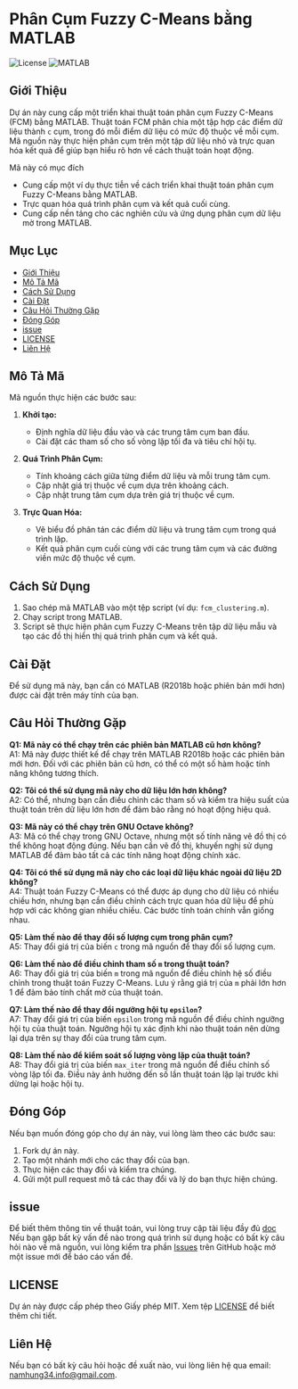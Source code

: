 # Phân Cụm Fuzzy C-Means bằng MATLAB

![License](https://img.shields.io/badge/license-MIT-blue.svg)
![MATLAB](https://img.shields.io/badge/MATLAB-R2018b%2B-orange.svg)

## Giới Thiệu

Dự án này cung cấp một triển khai thuật toán phân cụm Fuzzy C-Means (FCM) bằng MATLAB. Thuật toán FCM phân chia một tập hợp các điểm dữ liệu thành `c` cụm, trong đó mỗi điểm dữ liệu có mức độ thuộc về mỗi cụm. Mã nguồn này thực hiện phân cụm trên một tập dữ liệu nhỏ và trực quan hóa kết quả để giúp bạn hiểu rõ hơn về cách thuật toán hoạt động.

Mã này có mục đích
- Cung cấp một ví dụ thực tiễn về cách triển khai thuật toán phân cụm Fuzzy C-Means bằng MATLAB.
- Trực quan hóa quá trình phân cụm và kết quả cuối cùng.
- Cung cấp nền tảng cho các nghiên cứu và ứng dụng phân cụm dữ liệu mờ trong MATLAB.


## Mục Lục

- [Giới Thiệu](#giới-thiệu)
- [Mô Tả Mã](#mô-tả-mã)
- [Cách Sử Dụng](#cách-sử-dụng)
- [Cài Đặt](#cài-đặt)
- [Câu Hỏi Thường Gặp](#câu-hỏi-thường-gặp)
- [Đóng Góp](#đóng-góp)
- [issue](#issue)
- [LICENSE](#LICENSE)
- [Liên Hệ](#liên-hệ)

## Mô Tả Mã

Mã nguồn thực hiện các bước sau:

1. **Khởi tạo:**
   - Định nghĩa dữ liệu đầu vào và các trung tâm cụm ban đầu.
   - Cài đặt các tham số cho số vòng lặp tối đa và tiêu chí hội tụ.

2. **Quá Trình Phân Cụm:**
   - Tính khoảng cách giữa từng điểm dữ liệu và mỗi trung tâm cụm.
   - Cập nhật giá trị thuộc về cụm dựa trên khoảng cách.
   - Cập nhật trung tâm cụm dựa trên giá trị thuộc về cụm.

3. **Trực Quan Hóa:**
   - Vẽ biểu đồ phân tán các điểm dữ liệu và trung tâm cụm trong quá trình lặp.
   - Kết quả phân cụm cuối cùng với các trung tâm cụm và các đường viền mức độ thuộc về cụm.

## Cách Sử Dụng

1. Sao chép mã MATLAB vào một tệp script (ví dụ: `fcm_clustering.m`).
2. Chạy script trong MATLAB.
3. Script sẽ thực hiện phân cụm Fuzzy C-Means trên tập dữ liệu mẫu và tạo các đồ thị hiển thị quá trình phân cụm và kết quả.

## Cài Đặt

Để sử dụng mã này, bạn cần có MATLAB (R2018b hoặc phiên bản mới hơn) được cài đặt trên máy tính của bạn.

## Câu Hỏi Thường Gặp

**Q1: Mã này có thể chạy trên các phiên bản MATLAB cũ hơn không?**  
A1: Mã này được thiết kế để chạy trên MATLAB R2018b hoặc các phiên bản mới hơn. Đối với các phiên bản cũ hơn, có thể có một số hàm hoặc tính năng không tương thích.

**Q2: Tôi có thể sử dụng mã này cho dữ liệu lớn hơn không?**  
A2: Có thể, nhưng bạn cần điều chỉnh các tham số và kiểm tra hiệu suất của thuật toán trên dữ liệu lớn hơn để đảm bảo rằng nó hoạt động hiệu quả.

**Q3: Mã này có thể chạy trên GNU Octave không?**  
A3: Mã có thể chạy trong GNU Octave, nhưng một số tính năng vẽ đồ thị có thể không hoạt động đúng. Nếu bạn cần vẽ đồ thị, khuyến nghị sử dụng MATLAB để đảm bảo tất cả các tính năng hoạt động chính xác.

**Q4: Tôi có thể sử dụng mã này cho các loại dữ liệu khác ngoài dữ liệu 2D không?**  
A4: Thuật toán Fuzzy C-Means có thể được áp dụng cho dữ liệu có nhiều chiều hơn, nhưng bạn cần điều chỉnh cách trực quan hóa dữ liệu để phù hợp với các không gian nhiều chiều. Các bước tính toán chính vẫn giống nhau.


**Q5: Làm thế nào để thay đổi số lượng cụm trong phân cụm?**  
A5: Thay đổi giá trị của biến `c` trong mã nguồn để thay đổi số lượng cụm. 

**Q6: Làm thế nào để điều chỉnh tham số `m` trong thuật toán?**  
A6: Thay đổi giá trị của biến `m` trong mã nguồn để điều chỉnh hệ số điều chỉnh trong thuật toán Fuzzy C-Means. Lưu ý rằng giá trị của `m` phải lớn hơn 1 để đảm bảo tính chất mờ của thuật toán.

**Q7: Làm thế nào để thay đổi ngưỡng hội tụ `epsilon`?**  
A7: Thay đổi giá trị của biến `epsilon` trong mã nguồn để điều chỉnh ngưỡng hội tụ của thuật toán. Ngưỡng hội tụ xác định khi nào thuật toán nên dừng lại dựa trên sự thay đổi của trung tâm cụm.

**Q8: Làm thế nào để kiểm soát số lượng vòng lặp của thuật toán?**  
A8: Thay đổi giá trị của biến `max_iter` trong mã nguồn để điều chỉnh số vòng lặp tối đa. Điều này ảnh hưởng đến số lần thuật toán lặp lại trước khi dừng lại hoặc hội tụ.


## Đóng Góp

Nếu bạn muốn đóng góp cho dự án này, vui lòng làm theo các bước sau:

1. Fork dự án này.
2. Tạo một nhánh mới cho các thay đổi của bạn.
3. Thực hiện các thay đổi và kiểm tra chúng.
4. Gửi một pull request mô tả các thay đổi và lý do bạn thực hiện chúng.

## issue

Để biết thêm thông tin về thuật toán, vui lòng truy cập tài liệu đầy đủ [doc](https://github.com/hungtrannam/Fuzzy-Clustering/blob/main/FCM_turtorial.pdf)
Nếu bạn gặp bất kỳ vấn đề nào trong quá trình sử dụng hoặc có bất kỳ câu hỏi nào về mã nguồn, vui lòng kiểm tra phần [Issues](https://github.com/hungtrannam/Fuzzy-Clustering/issues) trên GitHub hoặc mở một issue mới để báo cáo vấn đề.


## LICENSE

Dự án này được cấp phép theo Giấy phép MIT. Xem tệp [LICENSE](LICENSE) để biết thêm chi tiết.

## Liên Hệ

Nếu bạn có bất kỳ câu hỏi hoặc đề xuất nào, vui lòng liên hệ qua email: [namhung34.info@gmail.com](mailto:namhung34.info@gmail.com).
